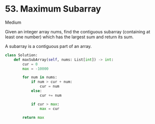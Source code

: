 # 53. Maximum Subarray

Medium

Given an integer array nums, find the contiguous subarray (containing at least one number) which has the largest sum and return its sum.

A subarray is a contiguous part of an array.

```python
class Solution:
    def maxSubArray(self, nums: List[int]) -> int:
        cur = 0
        max = -10000

        for num in nums:
            if num > cur + num:
                cur = num
            else:
                cur += num

            if cur > max:
                max = cur

        return max
```
